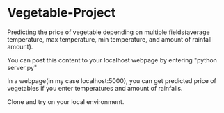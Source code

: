 # Vegetable-Project

Predicting the price of vegetable depending on multiple fields(average temperature, max temperature, min temperature, and amount of rainfall amount).

You can post this content to your localhost webpage by entering "python server.py"

In a webpage(in my case localhost:5000), you can get predicted price of vegetables if you enter temperatures and amount of rainfalls.

Clone and try on your local environment.
